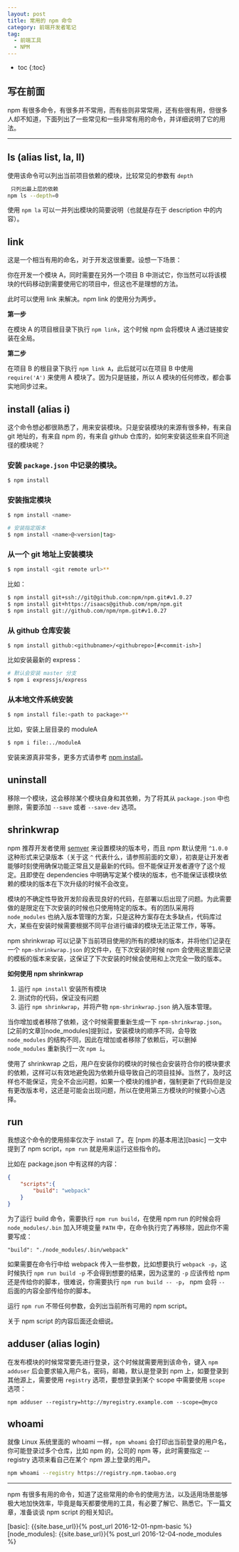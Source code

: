 ```yaml
---
layout: post
title: 常用的 npm 命令
category: 前端开发者笔记
tag:
  - 前端工具
  - NPM
---
```


* toc
{:toc}

## 写在前面

npm 有很多命令，有很多并不常用，而有些则非常常用，还有些很有用，但很多人却不知道，下面列出了一些常见和一些非常有用的命令，并详细说明了它的用法。

---

## ls (alias list, la, ll)


使用该命令可以列出当前项目依赖的模块，比较常见的参数有 `depth`

```sh
 只列出最上层的依赖
npm ls --depth=0
```

使用 `npm la` 可以一并列出模块的简要说明（也就是存在于 description 中的内容）。

## link

这是一个相当有用的命名，对于开发这很重要。设想一下场景：

你在开发一个模块 A，同时需要在另外一个项目 B 中测试它，你当然可以将该模块的代码移动到需要使用它的项目中，但这也不是理想的方法。

此时可以使用 link 来解决。npm link 的使用分为两步。

**第一步**

在模块 A 的项目根目录下执行 `npm link`，这个时候 npm 会将模块 A 通过链接安装在全局。

**第二步**

在项目 B 的根目录下执行 `npm link A`，此后就可以在项目 B 中使用 `require('A')` 来使用 A 模块了。因为只是链接，所以 A 模块的任何修改，都会事实地同步过来。

## install (alias i)

这个命令想必都很熟悉了，用来安装模块。只是安装模块的来源有很多种，有来自 git 地址的，有来自 npm 的，有来自 github 仓库的，如何来安装这些来自不同途径的模块呢？

### 安装 `package.json` 中记录的模块。

```sh
$ npm install
```

### 安装指定模块

```sh
$ npm install <name>

# 安装指定版本
$ npm install <name>@<version|tag>
```


### 从一个 git 地址上安装模块

```sh
$ npm install <git remote url>**
```

比如：

```sh
$ npm install git+ssh://git@github.com:npm/npm.git#v1.0.27
$ npm install git+https://isaacs@github.com/npm/npm.git
$ npm install git://github.com/npm/npm.git#v1.0.27
```

### 从 github 仓库安装

```
$ npm install github:<githubname>/<githubrepo>[#<commit-ish>]
```

比如安装最新的 express：

```sh
# 默认会安装 master 分支
$ npm i expressjs/express
```

### 从本地文件系统安装

```sh
$ npm install file:<path to package>**
```

比如，安装上层目录的 moduleA

```sh
$ npm i file:../moduleA
```

安装来源真非常多，更多方式请参考 [npm install](https://docs.npmjs.com/cli/install)。

## uninstall

移除一个模块，这会移除某个模块自身和其依赖，为了将其从 `package.json` 中也删除，需要添加 `--save` 或者 `--save-dev` 选项。

## shrinkwrap

npm 推荐开发者使用 [semver](https://docs.npmjs.com/misc/semver) 来设置模块的版本号，而且 npm 默认使用 `^1.0.0` 这种形式来记录版本（关于这 `^` 代表什么，请参照前面的文章），初衷是让开发者能够时刻使用确保功能正常且又是最新的代码。但不能保证开发者遵守了这个规定。且即使在 dependencies 中明确写定某个模块的版本，也不能保证该模块依赖的模块的版本在下次升级的时候不会改变。

模块的不确定性导致开发阶段表现良好的代码，在部署以后出现了问题。为此需要做的是限定在下次安装的时候也只使用特定的版本。有的团队采用将 `node_modules` 也纳入版本管理的方案，只是这种方案存在太多缺点，代码库过大，某些在安装时候需要根据不同平台进行编译的模块无法正常工作，等等。

npm shrinkwrap 可以记录下当前项目使用的所有的模块的版本，并将他们记录在一个 `npm-shrinkwrap.json` 的文件中，在下次安装的时候 npm 会使用这里面记录的模板的版本来安装，这保证了下次安装的时候会使用和上次完全一致的版本。

**如何使用 npm shrinkwrap**

1. 运行 `npm install` 安装所有模块
2. 测试你的代码，保证没有问题
3. 运行 `npm shrinkwrap`，并将产物 `npm-shrinkwrap.json` 纳入版本管理。

当你增加或者移除了依赖，这个时候需要重新生成一下 `npm-shrinkwrap.json`。[之前的文章][node_modules]提到过，安装模块的顺序不同，会导致 `node_modules` 的结构不同，因此在增加或者移除了依赖后，可以删掉 `node_modules` 重新执行一次 `npm i`。

使用了 shrinkwrap 之后，用户在安装你的模块的时候也会安装符合你的模块要求的依赖，这样可以有效地避免因为依赖升级导致自己的项目挂掉。当然了，及时这样也不能保证，完全不会出问题，如果一个模块的维护者，强制更新了代码但是没有更改版本号，这还是可能会出现问题，所以在使用第三方模块的时候要小心选择。

## run

我想这个命令的使用频率仅次于 install 了。在 [npm 的基本用法][basic] 一文中提到了 npm script，`npm run` 就是用来运行这些指令的。

比如在 package.json 中有这样的内容：

```json
{
    "scripts":{
        "build": "webpack"
    }
}
```

为了运行 build 命令，需要执行 `npm run build`，在使用 npm run 的时候会将 `node_modules/.bin` 加入环境变量 `PATH` 中，在命令执行完了再移除，因此你不需要写成：

```
"build": "./node_modules/.bin/webpack"
```

如果需要在命令行中给 webpack 传入一些参数，比如想要执行 `webpack -p`，这时候执行 `npm run build -p` 不会得到想要的结果，因为这里的 `-p` 应该传给 npm 还是传给你的脚本，很难说，你需要执行 `npm run build -- -p`，  npm 会将 `--` 后面的内容全部传给你的脚本。

运行 `npm run` 不带任何参数，会列出当前所有可用的 npm script。

关于 npm script 的内容后面还会细说。

## adduser (alias login)

在发布模块的时候常常要先进行登录，这个时候就需要用到该命令，键入 `npm adduser` 后会要求输入用户名，密码，邮箱，默认是登录到 npm 上，如要登录到其他源上，需要使用 `registry` 选项，要想登录到某个 scope 中需要使用 `scope` 选项：

```
npm adduser --registry=http://myregistry.example.com --scope=@myco
```

## whoami

就像 Linux 系统里面的 whoami 一样，`npm whoami` 会打印出当前登录的用户名，你可能登录过多个仓库，比如 npm 的，公司的 npm 等，此时需要指定 --registry 选项来看自己在某个 npm 源上登录的用户。

```sh
npm whoami --registry https://registry.npm.taobao.org
```

---

npm 有很多有用的命令，知道了这些常用的命令的使用方法，以及适用场景能够极大地加快效率，毕竟是每天都要使用的工具，有必要了解它、熟悉它。下一篇文章，准备谈谈 npm script 的相关知识。

[basic]: {{site.base_url}}{% post_url 2016-12-01-npm-basic %}
[node_modules]: {{site.base_url}}{% post_url 2016-12-04-node_modules %}
